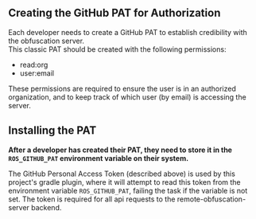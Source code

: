 ## Creating the GitHub PAT for Authorization
Each developer needs to create a GitHub PAT to establish credibility with the obfuscation server.  
This classic PAT should be created with the following permissions:
- read:org
- user:email

These permissions are required to ensure the user is in an authorized organization, and to keep track of which user (by email) is accessing the server.

## Installing the PAT

**After a developer has created their PAT, they need to store it in the `ROS_GITHUB_PAT` environment variable on their system.**  

The GitHub Personal Access Token (described above) is used by this project's gradle plugin, where it will attempt to read this token from the environment variable `ROS_GITHUB_PAT`, failing the task if the variable is not set. The token is required for all api requests to the remote-obfuscation-server backend.

